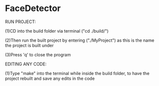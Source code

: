 # FaceDetector
RUN PROJECT:

(1)CD into the build folder via terminal ("cd ./build/")

(2)Then run the built project by entering ("./MyProject") as this is the name the project is built under

(3)Press 'q' to close the program


EDITING ANY CODE:

(1)Type "make" into the terminal while inside the build folder, to have the project rebuilt and save any edits in the code
